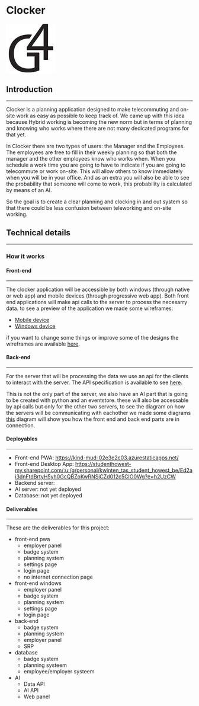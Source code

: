 # Clocker

![logo](Assets/logo.png)

## Introduction

---

Clocker is a planning application designed to make telecommuting and on-site work as easy as possible to keep track of. We came up with this idea because Hybrid working is becoming the new norm but in terms of planning and knowing who works where there are not many dedicated programs for that yet.

In Clocker there are two types of users: the Manager and the Employees. The employees are free to fill in their weekly planning so that both the manager and the other employees know who works when. When you schedule a work time you are going to have to indicate if you are going to telecommute or work on-site. This will allow others to know immediately when you will be in your office. And as an extra you will also be able to see the probability that someone will come to work, this probability is calculated by means of an AI.

So the goal is to create a clear planning and clocking in and out system so that there could be less confusion between teleworking and on-site working.

## Technical details

---

### How it works

#### Front-end

---
The clocker application will be accessible by both windows (through native or web app) and mobile devices (through progressive web app). Both front end applications will make api calls to the server to process the necesarry data. to see a preview of the application we made some wireframes:

- [Mobile device](https://www.figma.com/proto/g6TJiAJBRGXMN9jPIClO9B/Trendingtopics?node-id=120%3A4708&scaling=contain&page-id=120%3A4705&starting-point-node-id=120%3A4708)
- [Windows device](https://www.figma.com/proto/g6TJiAJBRGXMN9jPIClO9B/Trendingtopics?node-id=120%3A836&scaling=scale-down&page-id=120%3A2&starting-point-node-id=120%3A836)

if you want to change some things or improve some of the designs the wireframes are available [here](https://github.com/howest-trending-topics-2021/99-documentation/tree/main/Wireframes).

#### Back-end

---
For the server that will be processing the data we use an api for the clients to interact with the server. The API specification is available to see [here](https://github.com/howest-trending-topics-2021/99-documentation/tree/main/API/swagger.yaml).

This is not the only part of the server, we also have an AI part that is going to be created with python and an eventstore. these will also be accessable by api calls but only for the other two servers, to see the diagram on how the servers will be communicating with eachother we made some diagrams [this](https://github.com/howest-trending-topics-2021/99-documentation/blob/main/Diagrams/Container%20Diagram.vsdx) diagram will show you how the front end and back end parts are in connection.

#### Deployables

---
- Front-end PWA: https://kind-mud-02e3e2c03.azurestaticapps.net/
- Front-end Desktop App: https://studenthowest-my.sharepoint.com/:u:/g/personal/kwinten_tas_student_howest_be/Ed2ai3dnFtdBrtyH5yh0GcQBZoKwRNSjCZd012c5ClO0Wg?e=h2UzCW
- Backend server: 
- AI server: not yet deployed
- Database: not yet deployed

#### Deliverables

---
These are the deliverables for this project:

- front-end pwa
  - employer panel
  - badge system
  - planning system
  - settings page
  - login page
  - no internet connection page
- front-end windows
  - employer panel
  - badge system
  - planning system
  - settings page
  - login page
- back-end
  - badge system
  - planning system
  - employer panel
  - SRP
- database
  - badge system
  - planning systeem
  - employee/employer systeem
- AI
  - Data API
  - AI API
  - Web panel
